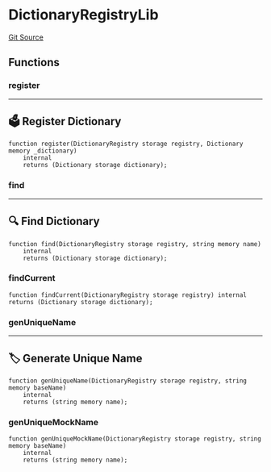 # DictionaryRegistryLib
[Git Source](https://github.com/metacontract/mc/blob/93e4f2d4a013f48ae1db91ed21bff3eb8a27ce1d/src/devkit/registry/DictionaryRegistry.sol)


## Functions
### register

---------------------------
🗳️ Register Dictionary
-----------------------------


```solidity
function register(DictionaryRegistry storage registry, Dictionary memory _dictionary)
    internal
    returns (Dictionary storage dictionary);
```

### find

------------------------
🔍 Find Dictionary
--------------------------


```solidity
function find(DictionaryRegistry storage registry, string memory name)
    internal
    returns (Dictionary storage dictionary);
```

### findCurrent


```solidity
function findCurrent(DictionaryRegistry storage registry) internal returns (Dictionary storage dictionary);
```

### genUniqueName

-----------------------------
🏷 Generate Unique Name
-------------------------------


```solidity
function genUniqueName(DictionaryRegistry storage registry, string memory baseName)
    internal
    returns (string memory name);
```

### genUniqueMockName


```solidity
function genUniqueMockName(DictionaryRegistry storage registry, string memory baseName)
    internal
    returns (string memory name);
```

